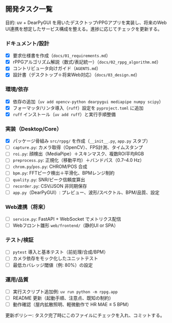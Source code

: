 ## 開発タスク一覧

目的: uv + DearPyGUI を用いたデスクトップrPPGアプリを実装し、将来のWeb UI連携を想定したサービス構成を整える。進捗に応じてチェックを更新する。

### ドキュメント/設計
- [x] 要求仕様書を作成（`docs/01_requirements.md`）
- [x] rPPGアルゴリズム解説（数式$/$表記統一）（`docs/02_rppg_algorithm.md`）
- [x] コントリビュータ向けガイド（`AGENTS.md`）
- [x] 設計書（デスクトップ＋将来Web対応）（`docs/03_design.md`）

### 環境/依存
- [x] 依存の追加（`uv add opencv-python dearpygui mediapipe numpy scipy`）
- [x] フォーマッタ/リンタ導入（`ruff`）設定を `pyproject.toml` に追加
- [x] `ruff` インストール（`uv add ruff`）と実行手順整備

### 実装（Desktop/Core）
- [x] パッケージ骨組み `src/rppg/` を作成（`__init__.py`, `app.py` スタブ）
- [ ] `capture.py`: カメラ取得（OpenCV）、FPS計測、タイムスタンプ
- [ ] `roi.py`: 顔検出（MediaPipe）＋スキンマスク、複数ROI平均RGB
- [ ] `preprocess.py`: 正規化（移動平均）＋バンドパス（0.7–4.0 Hz）
- [ ] `chrom.py`/`pos.py`: CHROM/POS 合成
- [ ] `bpm.py`: FFTピーク検出＋平滑化、BPMレンジ制約
- [ ] `quality.py`: SNR/ピーク信頼度算出
- [ ] `recorder.py`: CSV/JSON 非同期保存
- [ ] `app.py`（DearPyGUI）: プレビュー、波形/スペクトル、BPM/品質、設定

### Web連携（将来）
- [ ] `service.py`: FastAPI + WebSocket でメトリクス配信
- [ ] Webフロント雛形 `web/frontend/`（静的UI or SPA）

### テスト/検証
- [ ] `pytest` 導入と基本テスト（前処理/合成/BPM）
- [ ] カメラ依存をモック化したユニットテスト
- [ ] 最低カバレッジ閾値（例: 80%）の設定

### 運用/品質
- [ ] 実行スクリプト追加例: `uv run python -m rppg.app`
- [ ] README 更新（起動手順、注意点、既知の制約）
- [ ] 動作確認（屋内拡散照明、軽微動作で HR MAE ≤ 5 BPM）

更新ポリシー: タスク完了時にこのファイルにチェックを入れ、コミットする。
